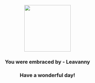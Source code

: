 <p align="center">
    <img src="https://raw.githubusercontent.com/PokeAPI/sprites/master/sprites/pokemon/542.png" width="150" height="150">
</p>
<h3 align="center">You were embraced by - <b>Leavanny</b></h3>
<h3 align="center">Have a wonderful day!</h3>
